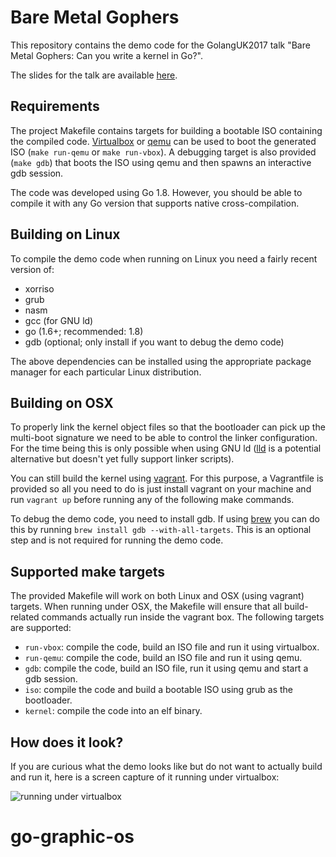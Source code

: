 # Bare Metal Gophers

This repository contains the demo code for the GolangUK2017 talk 
"Bare Metal Gophers: Can you write a kernel in Go?".

The slides for the talk are available [here](https://speakerdeck.com/achilleasa/bare-metal-gophers-can-you-write-an-os-kernel-in-go).

## Requirements 

The project Makefile contains targets for building a bootable ISO containing
the compiled code. [Virtualbox](https://www.virtualbox.org/) or [qemu](http://www.qemu-project.org/)
can be used to boot the generated ISO (`make run-qemu` or `make run-vbox`). A 
debugging target is also provided (`make gdb`) that boots the ISO using qemu 
and then spawns an interactive gdb session. 

The code was developed using Go 1.8. However, you should be able to compile it
with any Go version that supports native cross-compilation.

## Building on Linux

To compile the demo code when running on Linux you need a fairly recent version of:

- xorriso
- grub
- nasm 
- gcc (for GNU ld)
- go (1.6+; recommended: 1.8)
- gdb (optional; only install if you want to debug the demo code)

The above dependencies can be installed using the appropriate package manager 
for each particular Linux distribution.

## Building on OSX

To properly link the kernel object files so that the bootloader can pick up the 
multi-boot signature we need to be able to control the linker configuration. For
the time being this is only possible when using GNU ld ([lld](https://lld.llvm.org/) 
is a potential alternative but doesn't yet fully support linker scripts).

You can still build the kernel using [vagrant](https://www.vagrantup.com/). For
this purpose, a Vagrantfile is provided so all you need to do is just install 
vagrant on your machine and run `vagrant up` before running any of the following 
make commands.

To debug the demo code, you need to install gdb. If using
[brew](https://brew.sh/) you can do this by running `brew install gdb
--with-all-targets`. This is an optional step and is not required for running
the demo code. 

## Supported make targets 

The provided Makefile will work on both Linux and OSX (using vagrant) targets.
When running under OSX, the Makefile will ensure that all build-related
commands actually run inside the vagrant box. The following targets are
supported:

- `run-vbox`: compile the code, build an ISO file and run it using virtualbox.
- `run-qemu`: compile the code, build an ISO file and run it using qemu.
- `gdb`: compile the code, build an ISO file, run it using qemu and start a gdb session.
- `iso`: compile the code and build a bootable ISO using grub as the bootloader.
- `kernel`: compile the code into an elf binary.

## How does it look?

If you are curious what the demo looks like but do not want to actually build
and run it, here is a screen capture of it running under virtualbox:

![running under virtualbox](img/bare-metal-gophers.gif)
# go-graphic-os
